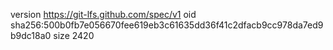 version https://git-lfs.github.com/spec/v1
oid sha256:500b0fb7e056670fee619eb3c61635dd36f41c2dfacb9cc978da7ed9b9dc18a0
size 2420
